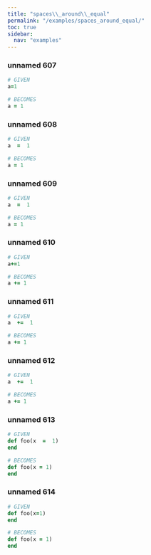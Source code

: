 ```yaml
---
title: "spaces\\_around\\_equal"
permalink: "/examples/spaces_around_equal/"
toc: true
sidebar:
  nav: "examples"
---
```


### unnamed 607
```ruby
# GIVEN
a=1
```
```ruby
# BECOMES
a = 1
```
### unnamed 608
```ruby
# GIVEN
a  =  1
```
```ruby
# BECOMES
a = 1
```
### unnamed 609
```ruby
# GIVEN
a  =  1
```
```ruby
# BECOMES
a = 1
```
### unnamed 610
```ruby
# GIVEN
a+=1
```
```ruby
# BECOMES
a += 1
```
### unnamed 611
```ruby
# GIVEN
a  +=  1
```
```ruby
# BECOMES
a += 1
```
### unnamed 612
```ruby
# GIVEN
a  +=  1
```
```ruby
# BECOMES
a += 1
```
### unnamed 613
```ruby
# GIVEN
def foo(x  =  1)
end
```
```ruby
# BECOMES
def foo(x = 1)
end
```
### unnamed 614
```ruby
# GIVEN
def foo(x=1)
end
```
```ruby
# BECOMES
def foo(x = 1)
end
```
